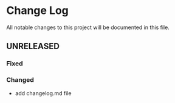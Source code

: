 # Change Log
All notable changes to this project will be documented in this file.

## UNRELEASED

### Fixed

### Changed
- add changelog.md file

